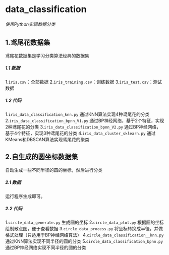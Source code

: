 # data_classification
###### 使用Python实现数据分类

## 1.鸢尾花数据集
鸢尾花数据集是学习分类算法经典的数据集
##### 1.1 数据
1.`iris.csv`：全部数据
2.`iris_training.csv`：训练数据
3.`iris_test.csv`：测试数据

##### 1.2 代码
1.`iris_data_classification_knn.py`
通过KNN算法实现4种鸢尾花的分类
2.`iris_data_classification_bpnn_V1.py`
通过BP神经网络，基于2个特征，实现2种鸢尾花的分类
3.`iris_data_classification_bpnn_V2.py`
通过BP神经网络，基于4个特征，实现3种鸢尾花的分类
4.`iris_data_cluster_sklearn.py`
通过KMeans和DBSCAN算法实现鸢尾花的聚类

## 2.自生成的圆坐标数据集
自动生成一些不同半径的圆的坐标，然后进行分类
##### 2.1 数据
运行程序生成即可。

##### 2.2 代码
1.`circle_data_generate.py`
生成圆的坐标
2.`circle_data_plot.py`
根据圆的坐标绘制散点图，便于查看数据
3.`circle_data_process.py`
将坐标转换成半径，并做格式处理（只适用于BP神经网络算法）
4.`circle_data_classification__knn.py`
通过KNN算法实现不同半径的圆的分类
5.`circle_data_classification_bpnn.py`
通过BP神经网络实现不同半径的圆的分类


